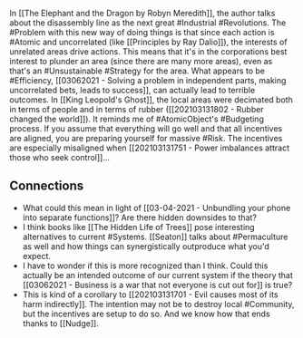 In [[The Elephant and the Dragon by Robyn Meredith]], the author talks about the disassembly line as the next great #Industrial #Revolutions. The #Problem with this new way of doing things is that since each action is #Atomic and uncorrelated (like [[Principles by Ray Dalio]]), the interests of unrelated areas drive actions. This means that it's in the corporations best interest to plunder an area (since there are many more areas), even as that's an #Unsustainable #Strategy for the area. What appears to be #Efficiency, [[03062021 - Solving a problem in independent parts, making uncorrelated bets, leads to success]], can actually lead to terrible outcomes. In [[King Leopold's Ghost]], the local areas were decimated both in terms of people and in terms of rubber ([[202103131802 - Rubber changed the world]]). It reminds me of #AtomicObject's #Budgeting process. If you assume that everything will go well and that all incentives are aligned, you are preparing yourself for massive #Risk. The incentives are especially misaligned when [[202103131751 - Power imbalances attract those who seek control]]... 

## Connections
- What could this mean in light of [[03-04-2021 - Unbundling your phone into separate functions]]? Are there hidden downsides to that? 
- I think books like [[The Hidden Life of Trees]] pose interesting alternatives to current #Systems. [[Seaton]] talks about #Permaculture as well and how things can synergistically outproduce what you'd expect. 
- I have to wonder if this is more recognized than I think. Could this actually be an intended outcome of our current system if the theory that [[03062021 - Business is a war that not everyone is cut out for]] is true? 
- This is kind of a corollary to [[202103131701 - Evil causes most of its harm indirectly]]. The intention may not be to destroy local #Community, but the incentives are setup to do so. And we know how that ends thanks to [[Nudge]]. 